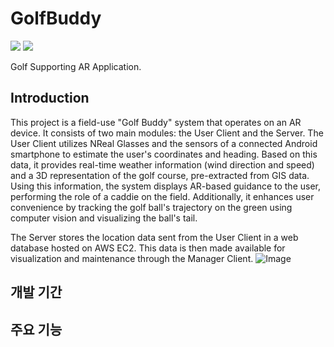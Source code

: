 # GolfBuddy
<div align="left">
	<img src="https://img.shields.io/badge/Android-3DDC84?style=flat&logo=Java&logoColor=white" />
	<img src="https://img.shields.io/badge/unity-%23000000.svg?style=flat&logo=Java&logoColor=black" />
</div>

Golf Supporting AR Application.

## Introduction
This project is a field-use "Golf Buddy" system that operates on an AR device.
It consists of two main modules: the User Client and the Server.
The User Client utilizes NReal Glasses and the sensors of a connected Android smartphone to estimate the user's coordinates and heading. Based on this data, it provides real-time weather information (wind direction and speed) and a 3D representation of the golf course, pre-extracted from GIS data.
Using this information, the system displays AR-based guidance to the user, performing the role of a caddie on the field. Additionally, it enhances user convenience by tracking the golf ball's trajectory on the green using computer vision and visualizing the ball's tail.

The Server stores the location data sent from the User Client in a web database hosted on AWS EC2. This data is then made available for visualization and maintenance through the Manager Client.
![Image](https://github.com/user-attachments/assets/06fb2b99-d28c-4568-9395-3564b7ba093c)


## 개발 기간

## 주요 기능
